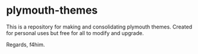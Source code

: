 # plymouth-themes
This is a repository for making and consolidating plymouth themes. Created for personal uses but free for all to modify and upgrade.

Regards,
f4him.
